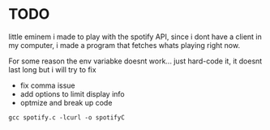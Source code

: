 # TODO

little eminem i made to play with the spotify API, since i dont have a client in my
computer, i made a program that fetches whats playing right now. 

For some reason the env variabke doesnt work...
just hard-code it, it doesnt last long but i will try to fix

- fix comma issue
- add options to limit display info
- optmize and break up code

`gcc spotify.c -lcurl -o spotifyC`
